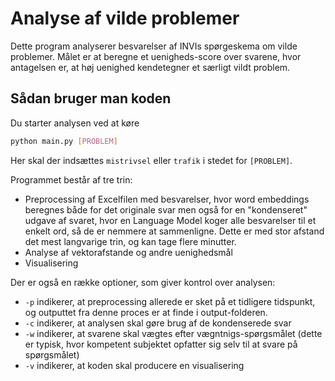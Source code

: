 # Analyse af vilde problemer
Dette program analyserer besvarelser af INVIs spørgeskema om vilde problemer. Målet er at beregne et uenigheds-score over svarene, hvor antagelsen er, at høj uenighed kendetegner et særligt vildt problem.

## Sådan bruger man koden

Du starter analysen ved at køre
```bash
python main.py [PROBLEM] 
```
Her skal der indsættes `mistrivsel` eller `trafik` i stedet for `[PROBLEM]`.

Programmet består af tre trin:
 - Preprocessing af Excelfilen med besvarelser, hvor word embeddings beregnes både for det originale svar men også for en "kondenseret" udgave af svaret, hvor en Language Model koger alle besvarelser til et enkelt ord, så de er nemmere at sammenligne. Dette er med stor afstand det mest langvarige trin, og kan tage flere minutter.
 - Analyse af vektorafstande og andre uenighedsmål
 - Visualisering

Der er også en række optioner, som giver kontrol over analysen: 
 - `-p` indikerer, at preprocessing allerede er sket på et tidligere tidspunkt, og outputtet fra denne proces er at finde i output-folderen.
 - `-c` indikerer, at analysen skal gøre brug af de kondenserede svar
 - `-w` indikerer, at svarene skal vægtes efter vægntnigs-spørgsmålet (dette er typisk, hvor kompetent subjektet opfatter sig selv til at svare på spørgsmålet)
 - `-v` indikerer, at koden skal producere en visualisering


